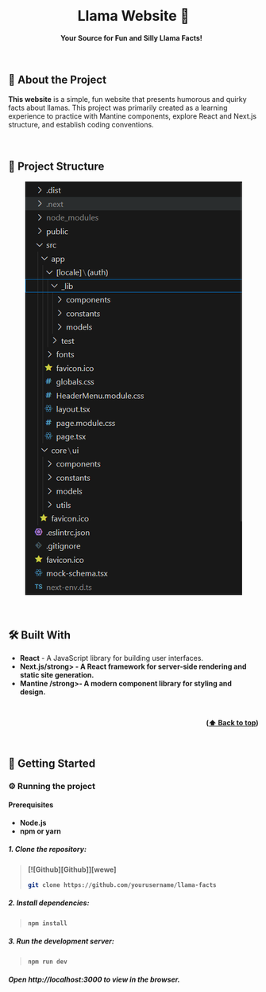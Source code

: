 <div align="center">
  <br>
  <h1>Llama Website 🦙</h1>
  <strong>Your Source for Fun and Silly Llama Facts!</strong> &nbsp;<br>
</div>
<br>
<br>




<a name="intro"></a>
## 🦙 About the Project
<strong>This website</strong> is a simple, fun website that presents humorous and quirky facts about llamas. This project was primarily created as a learning experience to practice with Mantine components, explore React and Next.js structure, and establish coding conventions.
<br>
<br>
<br>



<a name="struct"></a>
## 📂 Project Structure
<div align="center">
  <img src="ProjectStructure.PNG" alt="Description of the image">
</div>
<br>
<br>



<a name="bw"></a>
## 🛠 Built With
* <strong> React</strong> - A JavaScript library for building user interfaces.
* <strong> Next.js/strong> - A React framework for server-side rendering and static site generation.
* <strong> Mantine /strong>- A modern component library for styling and design.
<br>
<p align="right">(<a href="#readme-top">⬆️ Back to top</a>)</p>
<br>





<a name="gs"></a>
## 🚀 Getting Started
### ⚙️ Running the project
#### Prerequisites
* Node.js
* npm or yarn
##### 1. Clone the repository:
> [![Github][Github]][wewe]
>
> ```sh
> git clone https://github.com/yourusername/llama-facts
> ```
##### 2. Install dependencies:
>
> ```sh
> npm install
> ```
##### 3. Run the development server:
>
> ```sh
> npm run dev
> ```
##### Open http://localhost:3000 to view in the browser.

<br>
<br>






